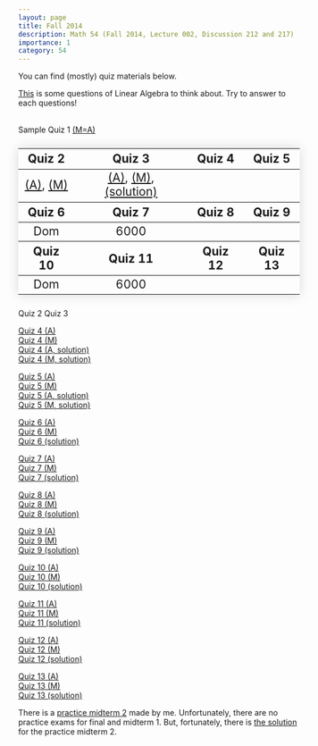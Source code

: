 ```yaml
---
layout: page
title: Fall 2014
description: Math 54 (Fall 2014, Lecture 002, Discussion 212 and 217)
importance: 1
category: 54
---
```

<html>
    <head>
    <style>
        .styled-table {
        border-collapse: collapse;
        margin: 25px 0;
        text-align: center;
        font-size: 1.5em;
        width: 100%;
        box-shadow: 0 0 20px rgba(0, 0, 0, 0.15);
    }
    </style>
    </head>
<body>
You can find (mostly) quiz materials below.

<a href="{{ site.url }}/assets/teaching/54f14/Questions%20to%20think%20about%20carefully.pdf">This</a> is some questions of Linear Algebra to think about. Try to answer to each questions!<br><br>

Sample Quiz 1 <a href="{{ site.url }}/assets/teaching/54f14/2014fall54quiz1.pdf">(M=A)</a>
    <table class="styled-table">
    <thead>
        <tr>
            <th>Quiz 2</th>
            <th>Quiz 3</th>
            <th>Quiz 4</th>
            <th>Quiz 5</th>
        </tr>
    </thead>
    <tbody>
        <tr>
            <td><a href="{{ site.url }}/assets/teaching/54f14/2014fall54quiz2%20(212).pdf">(A)</a>, <a href="{{ site.url }}/assets/teaching/54f14/2014fall54quiz2%20(217).pdf">(M)</a></td>
            <td><a href="{{ site.url }}/assets/teaching/54f14/2014fall54quiz3%20(212).pdf">(A)</a>, <a href="{{ site.url }}/assets/teaching/54f14/2014fall54quiz3%20(217).pdf">(M)</a>, <a href="{{ site.url }}/assets/teaching/54f14/2014fall54quiz3sol.pdf">(solution)</a></td>
        </tr>
    </tbody>
    <thead>
        <tr>
            <th>Quiz 6</th>
            <th>Quiz 7</th>
            <th>Quiz 8</th>
            <th>Quiz 9</th>
        </tr>
    </thead>
    <tbody>
        <tr>
            <td>Dom</td>
            <td>6000</td>
        </tr>
    </tbody>
    <thead>
        <tr>
            <th>Quiz 10</th>
            <th>Quiz 11</th>
            <th>Quiz 12</th>
            <th>Quiz 13</th>
        </tr>
    </thead>
    <tbody>
        <tr>
            <td>Dom</td>
            <td>6000</td>
        </tr>
    </tbody>
</table>

<span class="tab"></span>
Quiz 2 <span class="tab"></span>Quiz 3<br>

<a href="{{ site.url }}/assets/teaching/54f14/2014fall54quiz4%20(212).pdf">Quiz 4 (A)</a><br>
<a href="{{ site.url }}/assets/teaching/54f14/2014fall54quiz4%20(217).pdf">Quiz 4 (M)</a><br>
<a href="{{ site.url }}/assets/teaching/54f14/2014fall54quiz4sol%20(212).pdf">Quiz 4 (A, solution)</a><br>
<a href="{{ site.url }}/assets/teaching/54f14/2014fall54quiz4sol%20(217).pdf">Quiz 4 (M, solution)</a><br>

<a href="{{ site.url }}/assets/teaching/54f14/2014fall54quiz5%20(212).pdf">Quiz 5 (A)</a><br> 
<a href="{{ site.url }}/assets/teaching/54f14/2014fall54quiz5%20(217).pdf">Quiz 5 (M)</a><br>
<a href="{{ site.url }}/assets/teaching/54f14/2014fall54quiz5sol%20(212).pdf">Quiz 5 (A, solution)</a><br>
<a href="{{ site.url }}/assets/teaching/54f14/2014fall54quiz5sol%20(217).pdf">Quiz 5 (M, solution)</a><br>

<a href="{{ site.url }}/assets/teaching/54f14/2014fall54quiz6%20(212).pdf">Quiz 6 (A)</a><br>
<a href="{{ site.url }}/assets/teaching/54f14/2014fall54quiz6%20(217).pdf">Quiz 6 (M)</a><br>
<a href="{{ site.url }}/assets/teaching/54f14/2014fall54quiz6%20sol.pdf">Quiz 6 (solution)</a><br>

<a href="{{ site.url }}/assets/teaching/54f14/2014fall54quiz7%20(212).pdf">Quiz 7 (A)</a><br>
<a href="{{ site.url }}/assets/teaching/54f14/2014fall54quiz7%20(217).pdf">Quiz 7 (M)</a><br>
<a href="{{ site.url }}/assets/teaching/54f14/2014fall54quiz7%20sol.pdf">Quiz 7 (solution)</a><br>

<a href="{{ site.url }}/assets/teaching/54f14/2014fall54quiz8%20(212).pdf">Quiz 8 (A)</a><br>
<a href="{{ site.url }}/assets/teaching/54f14/2014fall54quiz8%20(217).pdf">Quiz 8 (M)</a><br>
<a href="{{ site.url }}/assets/teaching/54f14/2014fall54quiz8%20sol.pdf">Quiz 8 (solution)</a><br>

<a href="{{ site.url }}/assets/teaching/54f14/2014fall54quiz9%20(212).pdf">Quiz 9 (A)</a><br>
<a href="{{ site.url }}/assets/teaching/54f14/2014fall54quiz9%20(217).pdf">Quiz 9 (M)</a><br>
<a href="{{ site.url }}/assets/teaching/54f14/2014fall54quiz9%20sol.pdf">Quiz 9 (solution)</a><br>

<a href="{{ site.url }}/assets/teaching/54f14/2014fall54quiz10%20(212).pdf">Quiz 10 (A)</a><br>
<a href="{{ site.url }}/assets/teaching/54f14/2014fall54quiz10%20(217).pdf">Quiz 10 (M)</a><br>
<a href="{{ site.url }}/assets/teaching/54f14/2014fall54quiz10%20sol.pdf">Quiz 10 (solution)</a><br>

<a href="{{ site.url }}/assets/teaching/54f14/2014fall54quiz11%20(212).pdf">Quiz 11 (A)</a><br>
<a href="{{ site.url }}/assets/teaching/54f14/2014fall54quiz11%20(217).pdf">Quiz 11 (M)</a><br>
<a href="{{ site.url }}/assets/teaching/54f14/2014fall54quiz11%20sol.pdf">Quiz 11 (solution)</a><br>

<a href="{{ site.url }}/assets/teaching/54f14/2014fall54quiz12%20(212).pdf">Quiz 12 (A)</a><br>
<a href="{{ site.url }}/assets/teaching/54f14/2014fall54quiz12%20(217).pdf">Quiz 12 (M)</a><br>
<a href="{{ site.url }}/assets/teaching/54f14/2014fall54quiz12%20sol.pdf">Quiz 12 (solution)</a><br>

<a href="{{ site.url }}/assets/teaching/54f14/2014fall54quiz13%20(212).pdf">Quiz 13 (A)</a><br>
<a href="{{ site.url }}/assets/teaching/54f14/2014fall54quiz13%20(217).pdf">Quiz 13 (M)</a><br>
<a href="{{ site.url }}/assets/teaching/54f14/2014fall54quiz13%20sol.pdf">Quiz 13 (solution)</a><br>

There is a <a href="{{ site.url }}/assets/teaching/54f14/2014fall54practicemidterm2(DG).pdf">practice midterm 2</a> made by me. Unfortunately, there are no practice exams for final and midterm 1. But, fortunately, there is <a href="{{ site.url }}/assets/teaching/54f14/2013fall54practicemidterm2(DG)%20sol.pdf">the solution</a> for the practice midterm 2.
</body>

</html>

